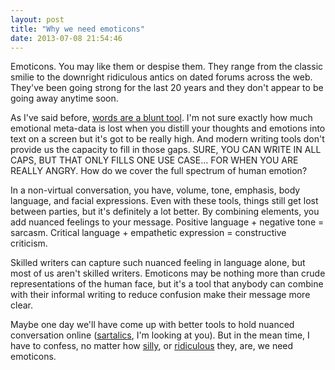 ```yaml
---
layout: post
title: "Why we need emoticons"
date: 2013-07-08 21:54:46
---
```


Emoticons. You may like them or despise them. They range from the classic smilie to the downright ridiculous antics on dated forums across the web. They've been going strong for the last 20 years and they don't appear to be going away anytime soon.

As I've said before, <a href="http://bryanbraun.com/2013/02/23/exformation" target="_blank" rel="noopener noreferrer" title="Exformation">words are a blunt tool</a>. I'm not sure exactly how much emotional meta-data is lost when you distill your thoughts and emotions into text on a screen but it's got to be really high. And modern writing tools don't provide us the capacity to fill in those gaps. SURE, YOU CAN WRITE IN ALL CAPS, BUT THAT ONLY FILLS ONE USE CASE… FOR WHEN YOU ARE REALLY ANGRY. How do we cover the full spectrum of human emotion?

In a non-virtual conversation, you have, volume, tone, emphasis, body language, and facial expressions. Even with these tools, things still get lost between parties, but it's definitely a lot better. By combining elements, you add nuanced feelings to your message. Positive language + negative tone = sarcasm. Critical language + empathetic expression = constructive criticism. 

Skilled writers can capture such nuanced feeling in language alone, but most of us aren't skilled writers. Emoticons may be nothing more than crude representations of the human face, but it's a tool that anybody can combine with their informal writing to reduce confusion make their message more clear.

Maybe one day we'll have come up with better tools to hold nuanced conversation online (<a href="http://www.huffingtonpost.com/2011/08/05/sarcasm-font-_n_919845.html"><span class="s1">sartalics</span></a>, I'm looking at you). But in the mean time, I have to confess, no matter how <a href="http://www.nandamurifans.com/forum/public/style_emoticons/default/first/no1.gif">silly</a>, or <a href="http://178.254.18.153/~pub/icons/smilie_drink2.gif">ridiculous</a> they, are, we need emoticons.

